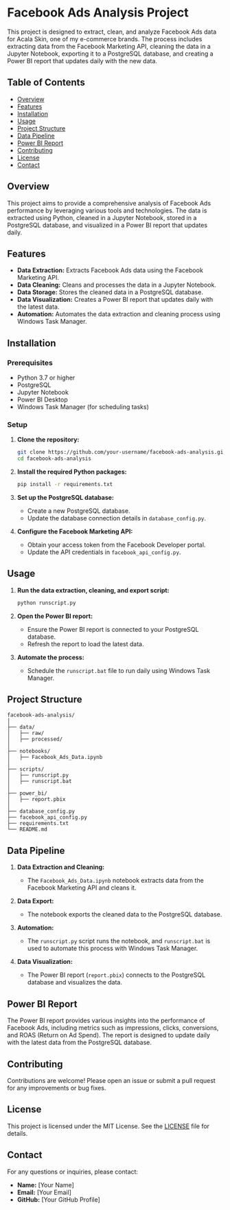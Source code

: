 # Facebook Ads Analysis Project

This project is designed to extract, clean, and analyze Facebook Ads data for Acala Skin, one of my e-commerce brands. The process includes extracting data from the Facebook Marketing API, cleaning the data in a Jupyter Notebook, exporting it to a PostgreSQL database, and creating a Power BI report that updates daily with the new data.

## Table of Contents

- [Overview](#overview)
- [Features](#features)
- [Installation](#installation)
- [Usage](#usage)
- [Project Structure](#project-structure)
- [Data Pipeline](#data-pipeline)
- [Power BI Report](#power-bi-report)
- [Contributing](#contributing)
- [License](#license)
- [Contact](#contact)

## Overview

This project aims to provide a comprehensive analysis of Facebook Ads performance by leveraging various tools and technologies. The data is extracted using Python, cleaned in a Jupyter Notebook, stored in a PostgreSQL database, and visualized in a Power BI report that updates daily.

## Features

- **Data Extraction:** Extracts Facebook Ads data using the Facebook Marketing API.
- **Data Cleaning:** Cleans and processes the data in a Jupyter Notebook.
- **Data Storage:** Stores the cleaned data in a PostgreSQL database.
- **Data Visualization:** Creates a Power BI report that updates daily with the latest data.
- **Automation:** Automates the data extraction and cleaning process using Windows Task Manager.

## Installation

### Prerequisites

- Python 3.7 or higher
- PostgreSQL
- Jupyter Notebook
- Power BI Desktop
- Windows Task Manager (for scheduling tasks)

### Setup

1. **Clone the repository:**
    ```sh
    git clone https://github.com/your-username/facebook-ads-analysis.git
    cd facebook-ads-analysis
    ```

2. **Install the required Python packages:**
    ```sh
    pip install -r requirements.txt
    ```

3. **Set up the PostgreSQL database:**
    - Create a new PostgreSQL database.
    - Update the database connection details in `database_config.py`.

4. **Configure the Facebook Marketing API:**
    - Obtain your access token from the Facebook Developer portal.
    - Update the API credentials in `facebook_api_config.py`.

## Usage

1. **Run the data extraction, cleaning, and export script:**
    ```sh
    python runscript.py
    ```

2. **Open the Power BI report:**
    - Ensure the Power BI report is connected to your PostgreSQL database.
    - Refresh the report to load the latest data.

3. **Automate the process:**
    - Schedule the `runscript.bat` file to run daily using Windows Task Manager.

## Project Structure

```plaintext
facebook-ads-analysis/
│
├── data/
│   ├── raw/
│   ├── processed/
│
├── notebooks/
│   ├── Facebook_Ads_Data.ipynb
│
├── scripts/
│   ├── runscript.py
│   ├── runscript.bat
│
├── power_bi/
│   ├── report.pbix
│
├── database_config.py
├── facebook_api_config.py
├── requirements.txt
└── README.md
```
## Data Pipeline

1. **Data Extraction and Cleaning:**
    - The `Facebook_Ads_Data.ipynb` notebook extracts data from the Facebook Marketing API and cleans it.

2. **Data Export:**
    - The notebook exports the cleaned data to the PostgreSQL database.

3. **Automation:**
    - The `runscript.py` script runs the notebook, and `runscript.bat` is used to automate this process with Windows Task Manager.

4. **Data Visualization:**
    - The Power BI report (`report.pbix`) connects to the PostgreSQL database and visualizes the data.

## Power BI Report

The Power BI report provides various insights into the performance of Facebook Ads, including metrics such as impressions, clicks, conversions, and ROAS (Return on Ad Spend). The report is designed to update daily with the latest data from the PostgreSQL database.

## Contributing

Contributions are welcome! Please open an issue or submit a pull request for any improvements or bug fixes.

## License

This project is licensed under the MIT License. See the [LICENSE](LICENSE) file for details.

## Contact

For any questions or inquiries, please contact:

- **Name:** [Your Name]
- **Email:** [Your Email]
- **GitHub:** [Your GitHub Profile]

